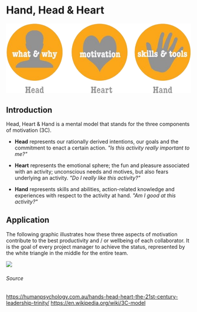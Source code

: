 # Hand, Head & Heart
![](drawings/Head-Heart-Hand.png)
## Introduction

Head, Heart & Hand is a mental model that stands for the three components of motivation (3C).

 - **Head** represents our rationally derived intentions, our goals and the commitment to enact a certain action.
 _"Is this activity really important to me?"_

 - **Heart** represents the emotional sphere; the fun and pleasure associated with an activity; unconscious needs and motives, but also fears underlying an activity.
_"Do I really like this activity?"_

 - **Hand** represents skills and abilities, action-related knowledge and experiences with respect to the activity at hand.
_"Am I good at this activity?"_

## Application
The following graphic illustrates how these three aspects of motivation contribute to the best productivity and / or wellbeing of each collaborator. It is the goal of every project manager to achieve the status, represented by the white triangle in the middle for the entire team.

![](https://upload.wikimedia.org/wikipedia/commons/thumb/1/1a/3C-model_Fig3.jpg/450px-3C-model_Fig3.jpg)

###### Source
https://humanpsychology.com.au/hands-head-heart-the-21st-century-leadership-trinity/
https://en.wikipedia.org/wiki/3C-model